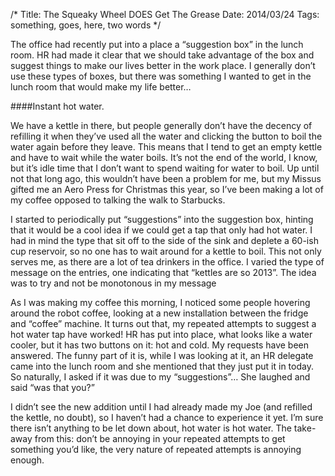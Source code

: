 /*
Title: The Squeaky Wheel DOES Get The Grease
Date: 2014/03/24
Tags: something, goes, here, two words
*/

The office had recently put into a place a “suggestion box” in the lunch room. HR had made it clear that we should take advantage of the box and suggest things to make our lives better in the work place. I generally don’t use these types of boxes, but there was something I wanted to get in the lunch room that would make my life better…

####Instant hot water.

We have a kettle in there, but people generally don’t have the decency of refilling it when they’ve used all the water and clicking the button to boil the water again before they leave. This means that I tend to get an empty kettle and have to wait while the water boils. It’s not the end of the world, I know, but it’s idle time that I don’t want to spend waiting for water to boil. Up until not that long ago, this wouldn’t have been a problem for me, but my Missus gifted me an Aero Press for Christmas this year, so I’ve been making a lot of my coffee opposed to talking the walk to Starbucks.

I started to periodically put “suggestions” into the suggestion box, hinting that it would be a cool idea if we could get a tap that only had hot water. I had in mind the type that sit off to the side of the sink and deplete a 60-ish cup reservoir, so no one has to wait around for a kettle to boil. This not only serves me, as there are a lot of tea drinkers in the office. I varied the type of message on the entries, one indicating that “kettles are so 2013”. The idea was to try and not be monotonous in my message

As I was making my coffee this morning, I noticed some people hovering around the robot coffee, looking at a new installation between the fridge and “coffee” machine. It turns out that, my repeated attempts to suggest a hot water tap have worked! HR has put into place, what looks like a water cooler, but it has two buttons on it: hot and cold. My requests have been answered. The funny part of it is, while I was looking at it, an HR delegate came into the lunch room and she mentioned that they just put it in today. So naturally, I asked if it was due to my “suggestions”… She laughed and said “was that you?”

I didn’t see the new addition until I had already made my Joe (and refilled the kettle, no doubt), so I haven’t had a chance to experience it yet. I’m sure there isn’t anything to be let down about, hot water is hot water. The take-away from this: don’t be annoying in your repeated attempts to get something you’d like, the very nature of repeated attempts is annoying enough.